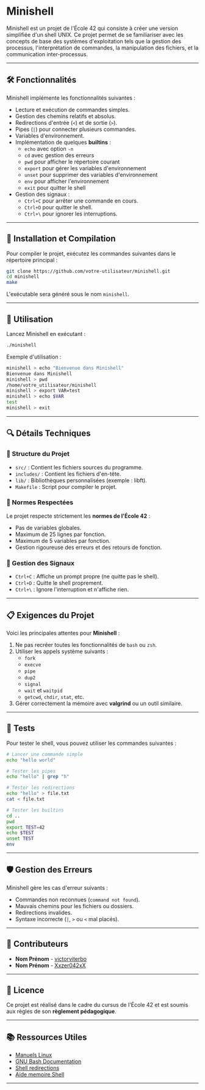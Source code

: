 # Minishell

Minishell est un projet de l'École 42 qui consiste à créer une version simplifiée d'un shell UNIX. Ce projet permet de se familiariser avec les concepts de base des systèmes d'exploitation tels que la gestion des processus, l'interprétation de commandes, la manipulation des fichiers, et la communication inter-processus.

---

## 🛠️ Fonctionnalités

Minishell implémente les fonctionnalités suivantes :

- Lecture et exécution de commandes simples.
- Gestion des chemins relatifs et absolus.
- Redirections d'entrée (`<`) et de sortie (`>`).
- Pipes (`|`) pour connecter plusieurs commandes.
- Variables d'environnement.
- Implémentation de quelques **builtins** :
  - `echo` avec option `-n`
  - `cd` avec gestion des erreurs
  - `pwd` pour afficher le répertoire courant
  - `export` pour gérer les variables d'environnement
  - `unset` pour supprimer des variables d'environnement
  - `env` pour afficher l'environnement
  - `exit` pour quitter le shell
- Gestion des signaux :
  - `Ctrl+C` pour arrêter une commande en cours.
  - `Ctrl+D` pour quitter le shell.
  - `Ctrl+\` pour ignorer les interruptions.

---

## 🚀 Installation et Compilation

Pour compiler le projet, exécutez les commandes suivantes dans le répertoire principal :

```bash
git clone https://github.com/votre-utilisateur/minishell.git
cd minishell
make
```

L'exécutable sera généré sous le nom `minishell`.

---

## 📜 Utilisation

Lancez Minishell en exécutant :

```bash
./minishell
```

Exemple d'utilisation :

```bash
minishell > echo "Bienvenue dans Minishell"
Bienvenue dans Minishell
minishell > pwd
/home/votre_utilisateur/minishell
minishell > export VAR=test
minishell > echo $VAR
test
minishell > exit
```

---

## 🔍 Détails Techniques

### 📂 Structure du Projet

- `src/` : Contient les fichiers sources du programme.
- `includes/` : Contient les fichiers d'en-tête.
- `lib/` : Bibliothèques personnalisées (exemple : libft).
- `Makefile` : Script pour compiler le projet.

### 📑 Normes Respectées

Le projet respecte strictement les **normes de l'École 42** :
- Pas de variables globales.
- Maximum de 25 lignes par fonction.
- Maximum de 5 variables par fonction.
- Gestion rigoureuse des erreurs et des retours de fonction.

### 🚦 Gestion des Signaux

- `Ctrl+C` : Affiche un prompt propre (ne quitte pas le shell).
- `Ctrl+D` : Quitte le shell proprement.
- `Ctrl+\` : Ignore l'interruption et n'affiche rien.

---

## 📋 Exigences du Projet

Voici les principales attentes pour **Minishell** :

1. Ne pas recréer toutes les fonctionnalités de `bash` ou `zsh`.
2. Utiliser les appels système suivants :
   - `fork`
   - `execve`
   - `pipe`
   - `dup2`
   - `signal`
   - `wait` et `waitpid`
   - `getcwd`, `chdir`, `stat`, etc.
3. Gérer correctement la mémoire avec **valgrind** ou un outil similaire.

---

## 🧪 Tests

Pour tester le shell, vous pouvez utiliser les commandes suivantes :

```bash
# Lancer une commande simple
echo "hello world"

# Tester les pipes
echo "hello" | grep "h"

# Tester les redirections
echo "hello" > file.txt
cat < file.txt

# Tester les builtins
cd ..
pwd
export TEST=42
echo $TEST
unset TEST
env
```

---

## 🛡️ Gestion des Erreurs

Minishell gère les cas d'erreur suivants :
- Commandes non reconnues (`command not found`).
- Mauvais chemins pour les fichiers ou dossiers.
- Redirections invalides.
- Syntaxe incorrecte (`|`, `>` ou `<` mal placés).

---

## 🤝 Contributeurs

- **Nom Prénom** - [victorviterbo](https://github.com/victorviterbo)
- **Nom Prénom** - [Xxzer042xX](https://github.com/Xxzer042xX)

---

## 📝 Licence

Ce projet est réalisé dans le cadre du cursus de l'École 42 et est soumis aux règles de son **règlement pédagogique**.

---

## 📚 Ressources Utiles

- [Manuels Linux](https://man7.org/linux/man-pages/)
- [GNU Bash Documentation](https://www.gnu.org/software/bash/manual/)
- [Shell redirections](https://github.com/Xxzer042xX/minishell/blob/main/docs/shell-redirections-readme.md)
- [Aide memoire Shell](https://github.com/Xxzer042xX/minishell/blob/main/docs/shell-var-env.md)
---
